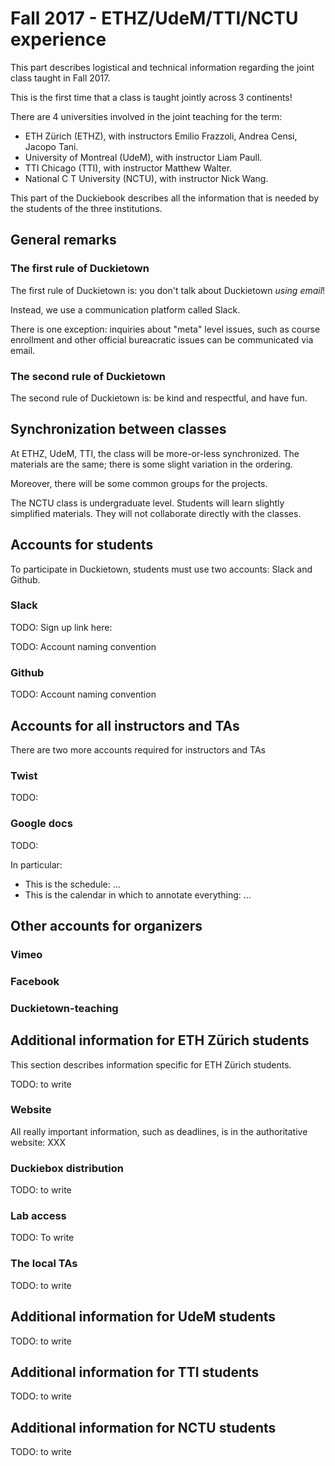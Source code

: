 # Fall 2017 - ETHZ/UdeM/TTI/NCTU experience

This part describes logistical and technical information regarding the joint
class taught in Fall 2017.

This is the first time that a class is taught jointly across 3 continents!

There are 4 universities involved in the joint teaching for the term:

- ETH Zürich (ETHZ), with instructors Emilio Frazzoli, Andrea Censi, Jacopo Tani.
- University of Montreal (UdeM), with instructor Liam Paull.
- TTI Chicago (TTI), with instructor Matthew Walter.
- National C T University (NCTU), with instructor Nick Wang.

This part of the Duckiebook describes all the information that is needed
by the students of the three institutions.

## General remarks

### The first rule of Duckietown

The first rule of Duckietown is: you don't talk about Duckietown *using email*!

Instead, we use a communication platform called Slack.

There is one exception: inquiries about "meta" level issues, such as course
enrollment and other official bureacratic issues can be communicated via email.

### The second rule of Duckietown

The second rule of Duckietown is: be kind and respectful, and have fun.

## Synchronization between classes

At ETHZ, UdeM, TTI, the class will be more-or-less synchronized. The materials
are the same; there is some slight variation in the ordering.

Moreover, there will be some common groups for the projects.

The NCTU class is undergraduate level. Students will learn slightly simplified materials. They will not collaborate directly with the classes.


## Accounts for students

To participate in Duckietown, students must use two accounts: Slack
and Github.

### Slack

TODO: Sign up link here:

TODO: Account naming convention

### Github

TODO: Account naming convention


## Accounts for all instructors and TAs

There are two more accounts required for instructors and TAs

### Twist

TODO:

### Google docs

TODO:

In particular:

* This is the schedule: ...
* This is the calendar in which to annotate everything: ...

## Other accounts for organizers

### Vimeo

### Facebook

### Duckietown-teaching


## Additional information for ETH Zürich students

This section describes information specific for ETH Zürich students.

TODO: to write

### Website

All really important information, such as deadlines, is in the
authoritative website: XXX

### Duckiebox distribution

TODO: to write

### Lab access

TODO: To write

### The local TAs

TODO: to write


## Additional information for UdeM students

TODO: to write

## Additional information for TTI students

TODO: to write

## Additional information for NCTU students

TODO: to write
